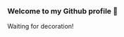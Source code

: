 ### Welcome to my Github profile 👋
Waiting for decoration!
<!--
**senmeetechin/senmeetechin** is a ✨ _special_ ✨ repository because its `README.md` (this file) appears on your GitHub profile.

Here are some ideas to get you started:

- 🔭 I’m currently working on ...
- 🌱 I’m currently learning ...
- 👯 I’m looking to collaborate on ...
- 🤔 I’m looking for help with ...
- 💬 Ask me about ...
- 📫 How to reach me: ...
- 😄 Pronouns: ...
- ⚡ Fun fact: ...


<p>

## 📝 Recent Projects
### [ Project name ](https://github.com/link)<br>
description<br>
Libraries Utilized: Library

</p>
-->

